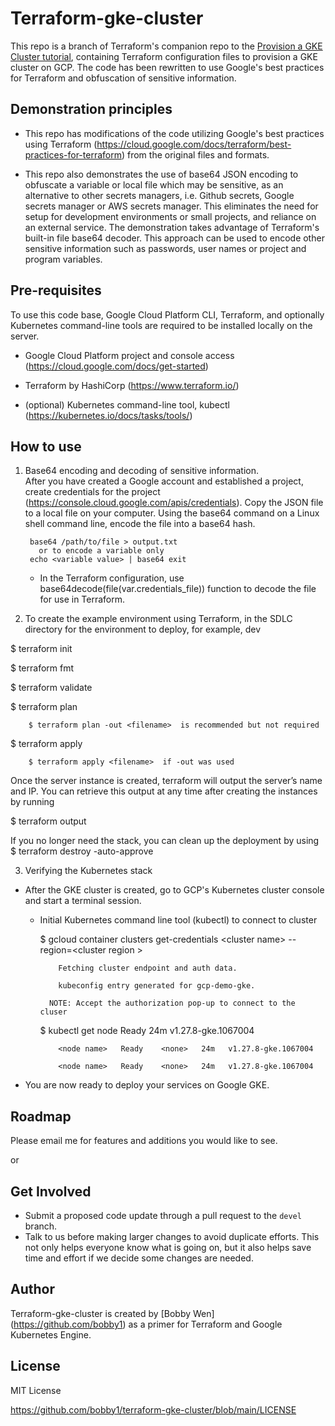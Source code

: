 # Terraform-gke-cluster

This repo is a branch of Terraform's companion repo to the [Provision a GKE Cluster tutorial](https://developer.hashicorp.com/terraform/tutorials/kubernetes/gke), containing Terraform configuration files to provision a GKE cluster on GCP. The code has been rewritten to use Google's best practices for Terraform and obfuscation of sensitive information.

## Demonstration principles
* This repo has modifications of the code utilizing Google's best practices using Terraform (https://cloud.google.com/docs/terraform/best-practices-for-terraform) from the original files and formats.

* This repo also demonstrates the use of base64 JSON encoding to obfuscate a variable or local file which may be sensitive, as an alternative to other secrets managers, i.e. Github secrets, Google secrets manager or AWS secrets manager.  This eliminates the need for setup for development environments or small projects, and reliance on an external service.  The demonstration takes advantage of Terraform's built-in file base64 decoder.  This approach can be used to encode other sensitive information such as passwords, user names or project and program variables.

## Pre-requisites

To use this code base, Google Cloud Platform CLI, Terraform, and optionally Kubernetes command-line tools are required to be installed locally on the server.

   * Google Cloud Platform project and console access (https://cloud.google.com/docs/get-started)
  
   * Terraform by HashiCorp (https://www.terraform.io/)

   * (optional) Kubernetes command-line tool, kubectl  (https://kubernetes.io/docs/tasks/tools/)
  
## How to use
1. Base64 encoding and decoding of sensitive information.  
     After you have created a Google account and established a project, create credentials for the project (https://console.cloud.google.com/apis/credentials).  Copy the JSON file to a local file on your computer.  Using the base64 command on a Linux shell command line, encode the file into a base64 hash.
        
        base64 /path/to/file > output.txt
          or to encode a variable only
        echo <variable value> | base64 exit
        
        

    * In the Terraform configuration, use base64decode(file(var.credentials_file)) function to decode the file for use in Terraform. 

2. To create the example environment using Terraform, in the SDLC directory for the environment to deploy, for example, dev

  $ terraform init

  $ terraform fmt

  $ terraform validate

  $ terraform plan  

        $ terraform plan -out <filename>  is recommended but not required

  $ terraform apply
  
        $ terraform apply <filename>  if -out was used
  
 Once the server instance is created, terraform will output the server’s name and IP.  You can retrieve this output at any time after creating the instances by running 
  
   $ terraform output
  
If you no longer need the stack,  you can clean up the deployment by using
  $ terraform destroy -auto-approve

3. Verifying the Kubernetes stack
  - After the GKE cluster is created, go to GCP's Kubernetes cluster console and start a terminal session.  
    - Initial Kubernetes command line tool (kubectl) to connect to cluster

        $ gcloud container clusters get-credentials \<cluster name\> --region=\<cluster region \>

              Fetching cluster endpoint and auth data.

              kubeconfig entry generated for gcp-demo-gke.

            NOTE: Accept the authorization pop-up to connect to the cluser

        $ kubectl get node 
              <node name>   Ready    <none>   24m   v1.27.8-gke.1067004

              <node name>   Ready    <none>   24m   v1.27.8-gke.1067004

              <node name>   Ready    <none>   24m   v1.27.8-gke.1067004

  * You are now ready to deploy your services on Google GKE.


## Roadmap

Please email me for features and additions you would like to see.  

or

## Get Involved

* Submit a proposed code update through a pull request to the `devel` branch.
* Talk to us before making larger changes
  to avoid duplicate efforts. This not only helps everyone
  know what is going on, but it also helps save time and effort if we decide
  some changes are needed.

## Author

Terraform-gke-cluster is created by [Bobby Wen] (https://github.com/bobby1) as a primer for Terraform and Google Kubernetes Engine.

## License

MIT License

https://github.com/bobby1/terraform-gke-cluster/blob/main/LICENSE
